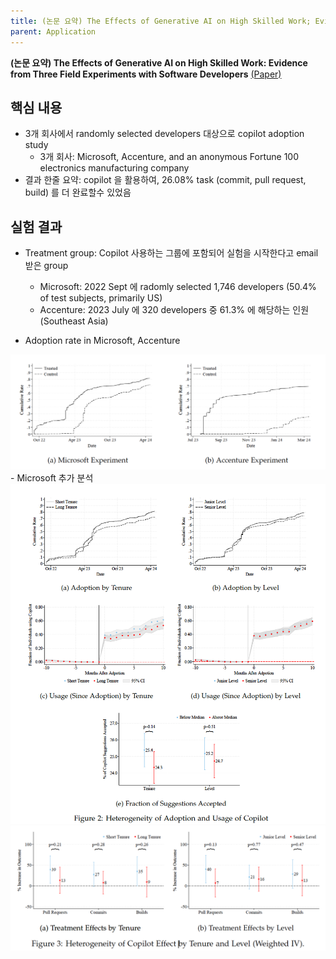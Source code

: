 ```yaml
---
title: (논문 요약) The Effects of Generative AI on High Skilled Work; Evidence from Three Field Experiments with Software Developers
parent: Application
---
```


**(논문 요약) The Effects of Generative AI on High Skilled Work: Evidence from Three Field Experiments with Software Developers** [(Paper)](https://papers.ssrn.com/sol3/papers.cfm?abstract_id=4945566)

## 핵심 내용
- 3개 회사에서 randomly selected developers 대상으로 copilot adoption study
   - 3개 회사: Microsoft, Accenture, and an anonymous Fortune 100 electronics manufacturing company
- 결과 한줄 요약: copilot 을 활용하여, 26.08% task (commit, pull request, build) 를 더 완료할수 있었음

## 실험 결과
- Treatment group: Copilot 사용하는 그룹에 포함되어 실험을 시작한다고 email 받은 group
   - Microsoft: 2022 Sept 에 radomly selected 1,746 developers (50.4% of test subjects, primarily US)
   - Accenture: 2023 July 에 320 developers 중 61.3% 에 해당하는 인원 (Southeast Asia)

- Adoption rate in Microsoft, Accenture  
<img src="/data/papers/copilot/adoption.png" width="800" />
- Microsoft 추가 분석 
<img src="/data/papers/copilot/microsoft.png" width="800" />
<img src="/data/papers/copilot/microsoft2.png" width="800" />